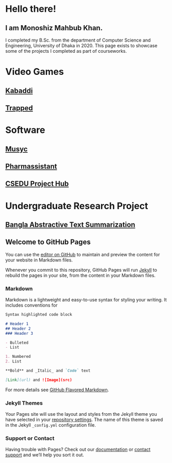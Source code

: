 # Hello there!


## I am Monoshiz Mahbub Khan.

I completed my B.Sc. from the department of Computer Science and Engineering, University of Dhaka in 2020.
This page exists to showcase some of the projects I completed as part of courseworks.

# Video Games

## [Kabaddi](https://github.com/monoshizmkhan/Kabaddi)

## [Trapped](https://github.com/monoshizmkhan/Trapped)


# Software

## [Musyc](https://github.com/monoshizmkhan/Musyc)

## [Pharmassistant](https://github.com/monoshizmkhan/Pharmassistant)

## [CSEDU Project Hub](https://github.com/monoshizmkhan/CSEDU-Project-Hub)


# Undergraduate Research Project

## [Bangla Abstractive Text Summarization](https://github.com/monoshizmkhan/Bangla-Abstractive-Text-Summarization)


## Welcome to GitHub Pages

You can use the [editor on GitHub](https://github.com/monoshizmkhan/monoshizmkhan/edit/gh-pages/index.md) to maintain and preview the content for your website in Markdown files.

Whenever you commit to this repository, GitHub Pages will run [Jekyll](https://jekyllrb.com/) to rebuild the pages in your site, from the content in your Markdown files.

### Markdown

Markdown is a lightweight and easy-to-use syntax for styling your writing. It includes conventions for

```markdown
Syntax highlighted code block

# Header 1
## Header 2
### Header 3

- Bulleted
- List

1. Numbered
2. List

**Bold** and _Italic_ and `Code` text

[Link](url) and ![Image](src)
```

For more details see [GitHub Flavored Markdown](https://guides.github.com/features/mastering-markdown/).

### Jekyll Themes

Your Pages site will use the layout and styles from the Jekyll theme you have selected in your [repository settings](https://github.com/monoshizmkhan/monoshizmkhan/settings). The name of this theme is saved in the Jekyll `_config.yml` configuration file.

### Support or Contact

Having trouble with Pages? Check out our [documentation](https://docs.github.com/categories/github-pages-basics/) or [contact support](https://github.com/contact) and we’ll help you sort it out.
